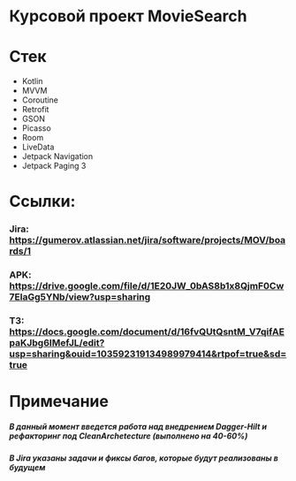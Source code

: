 # Курсовой проект MovieSearch

# Стек
-	Kotlin
-	MVVM
-	Coroutine 
-	Retrofit
-	GSON
-	Picasso
-	Room
-	LiveData
-	Jetpack Navigation
-	Jetpack Paging 3

# Ссылки:
### Jira: https://gumerov.atlassian.net/jira/software/projects/MOV/boards/1
### APK: https://drive.google.com/file/d/1E20JW_0bAS8b1x8QjmF0Cw7ElaGg5YNb/view?usp=sharing
### ТЗ: https://docs.google.com/document/d/16fvQUtQsntM_V7qifAEpaKJbg6IMefJL/edit?usp=sharing&ouid=103592319134989979414&rtpof=true&sd=true

# Примечание
##### В данный момент введется работа над внедрением Dagger-Hilt и рефакторинг под CleanArchetecture (выполнено на 40-60%)
##### В Jira указаны задачи и фиксы багов, которые будут реализованы в будущем
